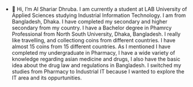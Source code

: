 - 👋 Hi, I’m Al Shariar Dhruba. I am currently a student at LAB University of Applied Sciences studying Industrial Information Technology.
I am from Bangladesh, Dhaka. I have completed my secondary and higher secondary from my country. I have a Bachelor degree in Phamrcy Professional from North South University, Dhaka, Bangladesh.
I really like travelling, and collectiong coins from different countries. I have almost 15 coins from 15 different countries.
As I mentioned I have completed my undergraduate in Pharmacy, I have a wide variety of knowledge regarding asian medicine and drugs, I also have the basic idea about the drug law and regulations in Bangladesh.
I switched my studies from Pharmacy to Industrial IT because I wanted to explore the IT area and its oppurtunities.

